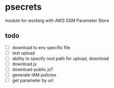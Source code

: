 # psecrets

module for working with AWS SSM Parameter Store

## todo

- [ ] download to env specific file
- [ ] test upload
- [ ] ability to specify root path for upload, download
- [ ] download.js
- [ ] download-public.js?
- [ ] generate IAM policies
- [ ] get parameter by url
